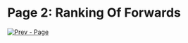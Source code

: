 # Page 2: Ranking Of Forwards

[![Prev - Page](https://img.shields.io/badge/Prev-Page-red?style=for-the-badge)](https://github.com/Football-Data-Analytics/Data-Filtering-Algorithms/blob/main/MidFielders.md)